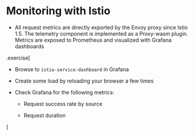 # Monitoring with Istio

- All request metrics are directly exported by the Envoy proxy since Istio 1.5. The telemetry component is implemented as a Proxy-wasm plugin. Metrics  are exposed to Prometheus and visualized with Grafana dashboards

.exercise[
- Browse to `istio-service-dashboard` in Grafana

- Create some load by reloading your browser a few times

- Check Grafana for the following metrics:
  
  - Request success rate by source

  - Request duration

]